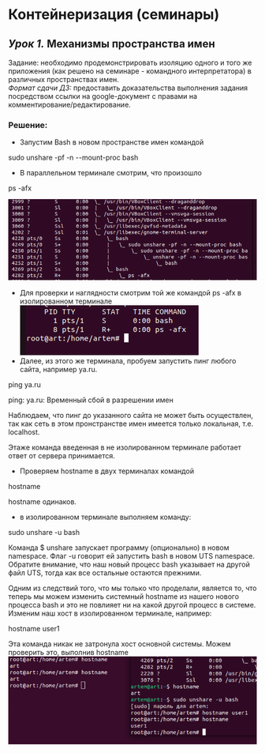 # Контейнеризация (семинары)

## *Урок 1.* Механизмы пространства имен

Задание: необходимо продемонстрировать изоляцию одного и того же приложения (как решено на семинаре - командного интерпретатора) в различных пространствах имен.  
*Формат сдачи ДЗ:* предоставить доказательства выполнения задания посредством ссылки на google-документ с правами на комментирование/редактирование.

### Решение:

- Запустим Bash в новом пространстве имен командой  

sudo unshare -pf -n --mount-proc bash

- В параллельном терминале смотрим, что произошло  

ps -afx

![](1234.PNG)
- Для проверки и наглядности смотрим той же командой ps -afx в изолированном терминале
![](123.PNG)
- Далее, из этого же терминала, пробуем запустить пинг любого сайта, например ya.ru.  

ping ya.ru

ping: ya.ru: Временный сбой в разрешении имен     

Наблюдаем, что пинг до указанного сайта не может быть осуществлен, так как сеть в этом пронстранстве имен имеется только локальная, т.е. localhost.


Этаже команда введенная в не изолированном терминале работает  ответ от сервера принимается.
- Проверяем hostname в двух терминалах командой 

hostname

hostname одинаков.

- в изолированном терминале выполняем команду: 

sudo unshare -u bash

Команда $ unshare запускает программу (опционально) в новом namespace. Флаг -u говорит ей запустить bash в новом UTS namespace. Обратите внимание, что наш новый процесс bash указывает на другой файл UTS, тогда как все остальные остаются прежними.

Одним из следствий того, что мы только что проделали, является то, что теперь мы можем изменить системный hostname из нашего нового процесса bash и это не повлияет ни на какой другой процесс в системе. Изменим наш хост в изолированном терминале, например:

hostname user1

Эта команда никак не затронула хост основной системы. Можем проверить это, выполнив hostname
![](12345.PNG)
